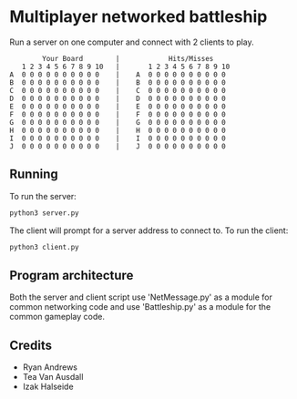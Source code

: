 # Multiplayer networked battleship 

Run a server on one computer and connect with 2 clients to play.

```
        Your Board        |            Hits/Misses     
   1 2 3 4 5 6 7 8 9 10   |       1 2 3 4 5 6 7 8 9 10 
A  0 0 0 0 0 0 0 0 0 0    |    A  0 0 0 0 0 0 0 0 0 0  
B  0 0 0 0 0 0 0 0 0 0    |    B  0 0 0 0 0 0 0 0 0 0  
C  0 0 0 0 0 0 0 0 0 0    |    C  0 0 0 0 0 0 0 0 0 0  
D  0 0 0 0 0 0 0 0 0 0    |    D  0 0 0 0 0 0 0 0 0 0  
E  0 0 0 0 0 0 0 0 0 0    |    E  0 0 0 0 0 0 0 0 0 0  
F  0 0 0 0 0 0 0 0 0 0    |    F  0 0 0 0 0 0 0 0 0 0  
G  0 0 0 0 0 0 0 0 0 0    |    G  0 0 0 0 0 0 0 0 0 0  
H  0 0 0 0 0 0 0 0 0 0    |    H  0 0 0 0 0 0 0 0 0 0  
I  0 0 0 0 0 0 0 0 0 0    |    I  0 0 0 0 0 0 0 0 0 0  
J  0 0 0 0 0 0 0 0 0 0    |    J  0 0 0 0 0 0 0 0 0 0
```

## Running

To run the server:

```bash
python3 server.py
```

The client will prompt for a server address to connect to.
To run the client:

```bash
python3 client.py
```

## Program architecture

Both the server and client script use 'NetMessage.py' as a module for common networking code and use 'Battleship.py' as a module for the common gameplay code.

## Credits
- Ryan Andrews
- Tea Van Ausdall
- Izak Halseide